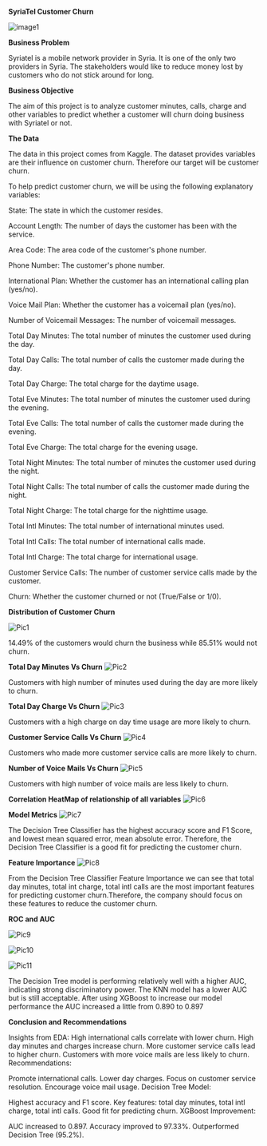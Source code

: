 **SyriaTel Customer Churn**

![image1](https://github.com/BedanNjoroge/SyriaTel_Customer_Churn/assets/118848352/6895f25d-96f8-4ad9-b143-d6256b387c4e)


**Business Problem**

Syriatel is a mobile network provider in Syria. It is one of the only two providers in Syria. The stakeholders would like to reduce money lost by customers who do not stick around for long.

**Business Objective**

The aim of this project is to analyze customer minutes, calls, charge and other variables to predict whether a customer will churn doing business with Syriatel or not.

**The Data**

The data in this project comes from Kaggle. The dataset provides variables are their influence on customer churn. Therefore our target will be customer churn. 

To help predict customer churn, we will be using the following explanatory variables:

State: The state in which the customer resides.

Account Length: The number of days the customer has been with the service.

Area Code: The area code of the customer's phone number.

Phone Number: The customer's phone number.

International Plan: Whether the customer has an international calling plan (yes/no).

Voice Mail Plan: Whether the customer has a voicemail plan (yes/no).

Number of Voicemail Messages: The number of voicemail messages.

Total Day Minutes: The total number of minutes the customer used during the day.

Total Day Calls: The total number of calls the customer made during the day.

Total Day Charge: The total charge for the daytime usage.

Total Eve Minutes: The total number of minutes the customer used during the evening.

Total Eve Calls: The total number of calls the customer made during the evening.

Total Eve Charge: The total charge for the evening usage.

Total Night Minutes: The total number of minutes the customer used during the night.

Total Night Calls: The total number of calls the customer made during the night.

Total Night Charge: The total charge for the nighttime usage.

Total Intl Minutes: The total number of international minutes used.

Total Intl Calls: The total number of international calls made.

Total Intl Charge: The total charge for international usage.

Customer Service Calls: The number of customer service calls made by the customer.

Churn: Whether the customer churned or not (True/False or 1/0).

**Distribution of Customer Churn**

![Pic1](https://github.com/BedanNjoroge/SyriaTel_Customer_Churn/assets/118848352/920531c9-aa29-465f-9639-82e8165bccf6)

14.49% of the customers would churn the business while 85.51% would not churn.

**Total Day Minutes Vs Churn**
![Pic2](https://github.com/BedanNjoroge/SyriaTel_Customer_Churn/assets/118848352/f297ee2d-e29d-44a0-bb18-c5ef4cdc8299)

Customers with high number of minutes used during the day are more likely to churn.

**Total Day Charge Vs Churn**
![Pic3](https://github.com/BedanNjoroge/SyriaTel_Customer_Churn/assets/118848352/9d82ce6a-a1aa-4dfa-9483-5b4abb1a1131)

Customers with a high charge on day time usage are more likely to churn. 

**Customer Service Calls Vs Churn**
![Pic4](https://github.com/BedanNjoroge/SyriaTel_Customer_Churn/assets/118848352/083b6e85-bdb6-4a5b-b216-4be80fba6426)

Customers who made more customer service calls are more likely to churn.

**Number of Voice Mails Vs Churn**
![Pic5](https://github.com/BedanNjoroge/SyriaTel_Customer_Churn/assets/118848352/49f78584-80c1-4f61-b189-604fb8d1a121)

Customers with high number of voice mails are less likely to churn.

**Correlation HeatMap of relationship of all variables**
![Pic6](https://github.com/BedanNjoroge/SyriaTel_Customer_Churn/assets/118848352/474ca558-a572-4c35-a259-9cc739b46c91)


**Model Metrics**
![Pic7](https://github.com/BedanNjoroge/SyriaTel_Customer_Churn/assets/118848352/7125ba03-1cd2-4a84-b865-a5eeca508f09)

The Decision Tree Classifier has the highest accuracy score and F1 Score, and lowest mean squared error, mean absolute error. Therefore, the Decision Tree Classifier is a good fit for predicting the customer churn.

**Feature Importance**
![Pic8](https://github.com/BedanNjoroge/SyriaTel_Customer_Churn/assets/118848352/a4376484-9e4a-4578-8e0b-09129a7b0a45)

From the Decision Tree Classifier Feature Importance we can see that total day minutes, total int charge, total intl calls are the most important features for predicting customer churn.Therefore, the company should focus on these features to reduce the customer churn.

**ROC and AUC**

![Pic9](https://github.com/BedanNjoroge/SyriaTel_Customer_Churn/assets/118848352/0061118c-3160-4c74-a5cd-3d1e8d5c73bb)

![Pic10](https://github.com/BedanNjoroge/SyriaTel_Customer_Churn/assets/118848352/6c3d983b-4bc1-4ade-96a2-71e2a59a24b1)

![Pic11](https://github.com/BedanNjoroge/SyriaTel_Customer_Churn/assets/118848352/af0f64c9-82a6-41b9-a657-33438abe4082)


The Decision Tree model is performing relatively well with a higher AUC, indicating strong discriminatory power. The KNN model has a lower AUC but is still acceptable. After using XGBoost to increase our model performance the AUC increased a little from 0.890 to 0.897

**Conclusion and Recommendations**

Insights from EDA:
High international calls correlate with lower churn.
High day minutes and charges increase churn.
More customer service calls lead to higher churn.
Customers with more voice mails are less likely to churn.
Recommendations:

Promote international calls.
Lower day charges.
Focus on customer service resolution.
Encourage voice mail usage.
Decision Tree Model:

Highest accuracy and F1 score.
Key features: total day minutes, total intl charge, total intl calls.
Good fit for predicting churn.
XGBoost Improvement:

AUC increased to 0.897.
Accuracy improved to 97.33%.
Outperformed Decision Tree (95.2%).

